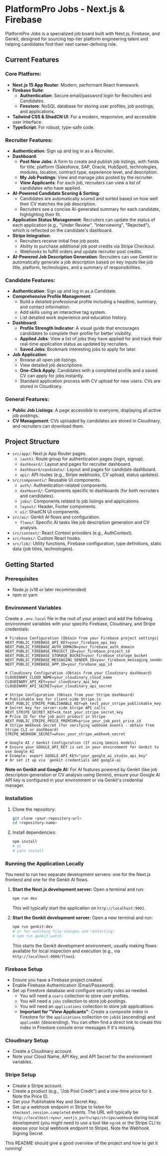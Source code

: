 
# PlatformPro Jobs - Next.js & Firebase

PlatformPro Jobs is a specialized job board built with Next.js, Firebase, and Genkit, designed for sourcing top-tier platform engineering talent and helping candidates find their next career-defining role.

## Current Features

### Core Platform:
- **Next.js 15 App Router**: Modern, performant React framework.
- **Firebase Suite**:
    - **Authentication**: Secure email/password login for Recruiters and Candidates.
    - **Firestore**: NoSQL database for storing user profiles, job postings, and applications.
- **Tailwind CSS & ShadCN UI**: For a modern, responsive, and accessible user interface.
- **TypeScript**: For robust, type-safe code.

### Recruiter Features:
- **Authentication**: Sign up and log in as a Recruiter.
- **Dashboard**:
    - **Post New Jobs**: A form to create and publish job listings, with fields for title, platform (Salesforce, SAP, Oracle, HubSpot), technologies, modules, location, contract type, experience level, and description.
    - **My Job Postings**: View and manage jobs posted by the recruiter.
    - **View Applicants**: For each job, recruiters can view a list of candidates who have applied.
- **AI-Powered Candidate Scoring & Sorting**:
    - Candidates are automatically scored and sorted based on how well their CV matches the job description.
    - Recruiters see a concise AI-generated summary for each candidate, highlighting their fit.
- **Application Status Management**: Recruiters can update the status of each application (e.g., "Under Review", "Interviewing", "Rejected"), which is reflected on the candidate's dashboard.
- **Stripe Integration**:
    - Recruiters receive initial free job posts.
    - Ability to purchase additional job post credits via Stripe Checkout.
    - Webhooks to fulfill orders and update recruiter post credits.
- **AI-Powered Job Description Generation**: Recruiters can use Genkit to automatically generate a job description based on key inputs like job title, platform, technologies, and a summary of responsibilities.

### Candidate Features:
- **Authentication**: Sign up and log in as a Candidate.
- **Comprehensive Profile Management**:
    - Build a detailed professional profile including a headline, summary, and contact information.
    - Add skills using an interactive tag system.
    - List detailed work experience and education history.
- **Dashboard**:
    - **Profile Strength Indicator**: A visual guide that encourages candidates to complete their profile for better visibility.
    - **Applied Jobs**: View a list of jobs they have applied for and track their real-time application status as updated by recruiters.
    - **Saved Jobs**: Bookmark interesting jobs to apply for later.
- **Job Application**:
    - Browse all open job listings.
    - View detailed job descriptions.
    - **One-Click Apply**: Candidates with a completed profile and a saved CV can apply for jobs instantly.
    - Standard application process with CV upload for new users. CVs are stored in Cloudinary.

### General Features:
- **Public Job Listings**: A page accessible to everyone, displaying all active job postings.
- **CV Management**: CVs uploaded by candidates are stored in Cloudinary, and recruiters can download them.

## Project Structure

- `src/app/`: Next.js App Router pages.
    - `(auth)`: Route group for authentication pages (login, signup).
    - `dashboard/`: Layout and pages for recruiter dashboard.
    - `dashboard/candidate/`: Layout and pages for candidate dashboard.
    - `api/`: API routes (e.g., Stripe webhooks, CV upload, status updates).
- `src/components/`: Reusable UI components.
    - `auth/`: Authentication-related components.
    - `dashboard/`: Components specific to dashboards (for both recruiters and candidates).
    - `jobs/`: Components related to job listings and applications.
    - `layout/`: Header, Footer components.
    - `ui/`: ShadCN UI components.
- `src/ai/`: Genkit AI flows and configuration.
    - `flows/`: Specific AI tasks like job description generation and CV analysis.
- `src/context/`: React Context providers (e.g., AuthContext).
- `src/hooks/`: Custom React hooks.
- `src/lib/`: Utility functions, Firebase configuration, type definitions, static data (job titles, technologies).

## Getting Started

### Prerequisites
- Node.js (v18 or later recommended)
- npm or yarn

### Environment Variables
Create a `.env.local` file in the root of your project and add the following environment variables with your specific Firebase, Cloudinary, and Stripe credentials:

```env
# Firebase Configuration (Obtain from your Firebase project settings)
NEXT_PUBLIC_FIREBASE_API_KEY=your_firebase_api_key
NEXT_PUBLIC_FIREBASE_AUTH_DOMAIN=your_firebase_auth_domain
NEXT_PUBLIC_FIREBASE_PROJECT_ID=your_firebase_project_id
NEXT_PUBLIC_FIREBASE_STORAGE_BUCKET=your_firebase_storage_bucket
NEXT_PUBLIC_FIREBASE_MESSAGING_SENDER_ID=your_firebase_messaging_sender_id
NEXT_PUBLIC_FIREBASE_APP_ID=your_firebase_app_id

# Cloudinary Configuration (Obtain from your Cloudinary dashboard)
CLOUDINARY_CLOUD_NAME=your_cloudinary_cloud_name
CLOUDINARY_API_KEY=your_cloudinary_api_key
CLOUDINARY_API_SECRET=your_cloudinary_api_secret

# Stripe Configuration (Obtain from your Stripe dashboard)
# Publishable key for client-side Stripe.js
NEXT_PUBLIC_STRIPE_PUBLISHABLE_KEY=pk_test_your_stripe_publishable_key
# Secret key for server-side Stripe API calls
NEXT_STRIPE_SECRET_KEY=sk_test_your_stripe_secret_key
# Price ID for the job post product in Stripe
NEXT_PUBLIC_STRIPE_PRICE_PREMIUM=price_your_job_post_price_id
# Stripe Webhook Secret (for verifying webhook events - obtain from Stripe CLI or dashboard)
STRIPE_WEBHOOK_SECRET=whsec_your_stripe_webhook_secret

# Google AI / Genkit Configuration (If using Gemini models)
# Ensure your GOOGLE_API_KEY is set in your environment for Genkit to use Google AI
# Example: export GOOGLE_API_KEY="your_google_ai_studio_api_key"
# Or set it up via `genkit credentials add google-ai`
```

**Note on Genkit and Google AI:** For AI features powered by Genkit (like job description generation or CV analysis using Gemini), ensure your Google AI API key is configured in your environment or via Genkit's credential manager.

### Installation
1. Clone the repository:
   ```bash
   git clone <your-repository-url>
   cd <repository-name>
   ```
2. Install dependencies:
   ```bash
   npm install
   # or
   # yarn install
   ```

### Running the Application Locally

You need to run two separate development servers: one for the Next.js frontend and one for the Genkit AI flows.

1.  **Start the Next.js development server:**
    Open a terminal and run:
    ```bash
    npm run dev
    ```
    This will typically start the application on `http://localhost:9002`.

2.  **Start the Genkit development server:**
    Open a new terminal and run:
    ```bash
    npm run genkit:dev
    # or for watching file changes and restarting:
    # npm run genkit:watch
    ```
    This starts the Genkit development environment, usually making flows available for local inspection and execution (e.g., via `http://localhost:4000/flows`).

### Firebase Setup
- Ensure you have a Firebase project created.
- Enable Firebase Authentication (Email/Password).
- Set up Firestore database and configure security rules as needed.
    - You will need a `users` collection to store user profiles.
    - You will need a `jobs` collection to store job postings.
    - You will need an `applications` collection to store job applications.
    - **Important for "View Applicants"**: Create a composite index in Firestore for the `applications` collection on `jobId` (ascending) and `appliedAt` (descending). You can often find a direct link to create this index in Firestore console error messages if it's missing.

### Cloudinary Setup
- Create a Cloudinary account.
- Note your Cloud Name, API Key, and API Secret for the environment variables.

### Stripe Setup
- Create a Stripe account.
- Create a product (e.g., "Job Post Credit") and a one-time price for it. Note the Price ID.
- Get your Publishable Key and Secret Key.
- Set up a webhook endpoint in Stripe to listen for `checkout.session.completed` events. The URL will typically be `http://localhost:<your_nextjs_port>/api/stripe/webhook` during local development (you might need to use a tool like `ngrok` or the Stripe CLI to expose your local webhook endpoint to Stripe). Note the Webhook Signing Secret.

This README should give a good overview of the project and how to get it running!
